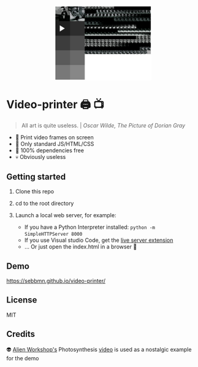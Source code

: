 <p align="center">
  <img src="images/video-printer.png" width="50%"/>
</p>


# Video-printer :printer: :tv:
> All art is quite useless. | *Oscar Wilde, The Picture of Dorian Gray*

- :page_facing_up: Print video frames on screen
- :star2: Only standard JS/HTML/CSS
- :100: 100% dependencies free
- :skull: Obviously useless

## Getting started
1. Clone this repo
2. cd to the root directory
3. Launch a local web server, for example:


    - If you have a Python Interpreter installed: ```python -m SimpleHTTPServer 8000```
    - If you use Visual studio Code, get the [live server extension](https://marketplace.visualstudio.com/items?itemName=ritwickdey.LiveServer)
    - ... Or just open the index.html in a browser :fox_face:

## Demo
https://sebbmn.github.io/video-printer/

## License
MIT

## Credits
:alien: [Alien Workshop's](https://en.wikipedia.org/wiki/Alien_Workshop) Photosynthesis [video](https://archive.org/details/photosynthesis_201911) is used as a nostalgic example for the demo
